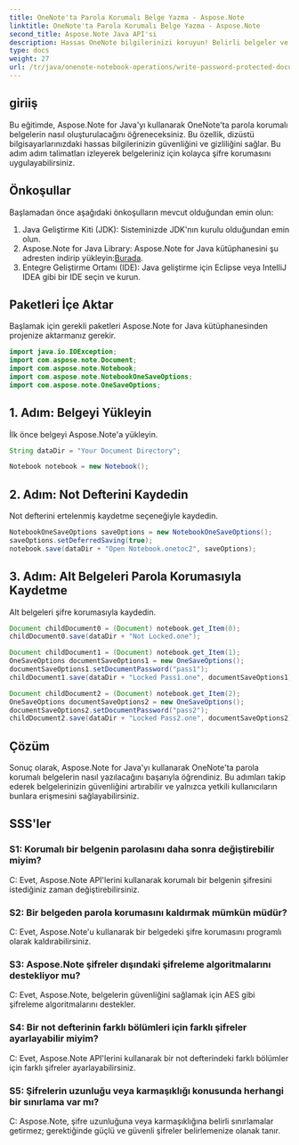 ```yaml
---
title: OneNote'ta Parola Korumalı Belge Yazma - Aspose.Note
linktitle: OneNote'ta Parola Korumalı Belge Yazma - Aspose.Note
second_title: Aspose.Note Java API'si
description: Hassas OneNote bilgilerinizi koruyun! Belirli belgeler ve bölümler için şifre ayarlamayı öğrenin - adım adım kılavuz ve kod dahildir. #OneNote #Java #Aspose
type: docs
weight: 27
url: /tr/java/onenote-notebook-operations/write-password-protected-document/
---
```

## giriiş

Bu eğitimde, Aspose.Note for Java'yı kullanarak OneNote'ta parola korumalı belgelerin nasıl oluşturulacağını öğreneceksiniz. Bu özellik, dizüstü bilgisayarlarınızdaki hassas bilgilerinizin güvenliğini ve gizliliğini sağlar. Bu adım adım talimatları izleyerek belgeleriniz için kolayca şifre korumasını uygulayabilirsiniz.

## Önkoşullar

Başlamadan önce aşağıdaki önkoşulların mevcut olduğundan emin olun:

1. Java Geliştirme Kiti (JDK): Sisteminizde JDK'nın kurulu olduğundan emin olun.
2.  Aspose.Note for Java Library: Aspose.Note for Java kütüphanesini şu adresten indirip yükleyin:[Burada](https://releases.aspose.com/note/java/).
3. Entegre Geliştirme Ortamı (IDE): Java geliştirme için Eclipse veya IntelliJ IDEA gibi bir IDE seçin ve kurun.

## Paketleri İçe Aktar

Başlamak için gerekli paketleri Aspose.Note for Java kütüphanesinden projenize aktarmanız gerekir.

```java
import java.io.IOException;
import com.aspose.note.Document;
import com.aspose.note.Notebook;
import com.aspose.note.NotebookOneSaveOptions;
import com.aspose.note.OneSaveOptions;
```

## 1. Adım: Belgeyi Yükleyin

İlk önce belgeyi Aspose.Note'a yükleyin.

```java
String dataDir = "Your Document Directory";

Notebook notebook = new Notebook();
```

## 2. Adım: Not Defterini Kaydedin

Not defterini ertelenmiş kaydetme seçeneğiyle kaydedin.

```java
NotebookOneSaveOptions saveOptions = new NotebookOneSaveOptions();
saveOptions.setDeferredSaving(true);
notebook.save(dataDir + "Open Notebook.onetoc2", saveOptions);
```

## 3. Adım: Alt Belgeleri Parola Korumasıyla Kaydetme

Alt belgeleri şifre korumasıyla kaydedin.

```java
Document childDocument0 = (Document) notebook.get_Item(0);
childDocument0.save(dataDir + "Not Locked.one");

Document childDocument1 = (Document) notebook.get_Item(1);
OneSaveOptions documentSaveOptions1 = new OneSaveOptions();
documentSaveOptions1.setDocumentPassword("pass1");
childDocument1.save(dataDir + "Locked Pass1.one", documentSaveOptions1);

Document childDocument2 = (Document) notebook.get_Item(2);
OneSaveOptions documentSaveOptions2 = new OneSaveOptions();
documentSaveOptions2.setDocumentPassword("pass2");
childDocument2.save(dataDir + "Locked Pass2.one", documentSaveOptions2);
```

## Çözüm

Sonuç olarak, Aspose.Note for Java'yı kullanarak OneNote'ta parola korumalı belgelerin nasıl yazılacağını başarıyla öğrendiniz. Bu adımları takip ederek belgelerinizin güvenliğini artırabilir ve yalnızca yetkili kullanıcıların bunlara erişmesini sağlayabilirsiniz.

## SSS'ler

### S1: Korumalı bir belgenin parolasını daha sonra değiştirebilir miyim?

C: Evet, Aspose.Note API'lerini kullanarak korumalı bir belgenin şifresini istediğiniz zaman değiştirebilirsiniz.
   
### S2: Bir belgeden parola korumasını kaldırmak mümkün müdür?

C: Evet, Aspose.Note'u kullanarak bir belgedeki şifre korumasını programlı olarak kaldırabilirsiniz.
   
### S3: Aspose.Note şifreler dışındaki şifreleme algoritmalarını destekliyor mu?

C: Evet, Aspose.Note, belgelerin güvenliğini sağlamak için AES gibi şifreleme algoritmalarını destekler.
   
### S4: Bir not defterinin farklı bölümleri için farklı şifreler ayarlayabilir miyim?

C: Evet, Aspose.Note API'lerini kullanarak bir not defterindeki farklı bölümler için farklı şifreler ayarlayabilirsiniz.
   
### S5: Şifrelerin uzunluğu veya karmaşıklığı konusunda herhangi bir sınırlama var mı?

C: Aspose.Note, şifre uzunluğuna veya karmaşıklığına belirli sınırlamalar getirmez; gerektiğinde güçlü ve güvenli şifreler belirlemenize olanak tanır.